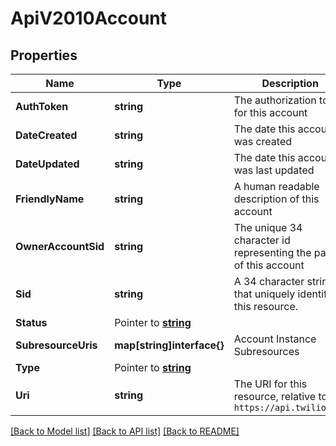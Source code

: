 # ApiV2010Account

## Properties

Name | Type | Description | Notes
------------ | ------------- | ------------- | -------------
**AuthToken** | **string** | The authorization token for this account |[optional] 
**DateCreated** | **string** | The date this account was created |[optional] 
**DateUpdated** | **string** | The date this account was last updated |[optional] 
**FriendlyName** | **string** | A human readable description of this account |[optional] 
**OwnerAccountSid** | **string** | The unique 34 character id representing the parent of this account |[optional] 
**Sid** | **string** | A 34 character string that uniquely identifies this resource. |[optional] 
**Status** | Pointer to [**string**](AccountEnumStatus.md) |  |
**SubresourceUris** | **map[string]interface{}** | Account Instance Subresources |[optional] 
**Type** | Pointer to [**string**](AccountEnumType.md) |  |
**Uri** | **string** | The URI for this resource, relative to `https://api.twilio.com` |[optional] 

[[Back to Model list]](../README.md#documentation-for-models) [[Back to API list]](../README.md#documentation-for-api-endpoints) [[Back to README]](../README.md)


